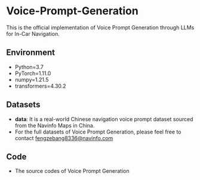 # Voice-Prompt-Generation
This is the official implementation of Voice Prompt Generation through LLMs for In-Car Navigation.

## Environment
* Python=3.7
* PyTorch=1.11.0
* numpy=1.21.5
* transformers=4.30.2

## Datasets
* **data**: It is a real-world Chinese navigation voice prompt dataset sourced from the Navinfo Maps in China.
* For the full datasets of Voice Prompt Generation, please feel free to contact fengzebang8336@navinfo.com

## Code
* The source codes of Voice Prompt Generation

